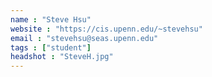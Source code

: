 ```yaml
---
name : "Steve Hsu"
website : "https://cis.upenn.edu/~stevehsu"
email : "stevehsu@seas.upenn.edu"
tags : ["student"]
headshot : "SteveH.jpg"
---
```

